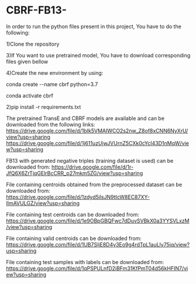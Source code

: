 # CBRF-FB13-
In order to run the python files present in this project, You have to do the following:

1)Clone the repository

3)If You want to use pretrained model, You have to download corresponding files given bellow

4)Create the new environment by using: 

conda create --name cbrf python=3.7

conda activate cbrf

2)pip install -r requirements.txt

The pretrained TransE and CBRF models are available and can be downloaded from the following links:
https://drive.google.com/file/d/1bIk5VMAIWCO2s2nw_Z8of8xCNN6NyXrU/view?usp=sharing
https://drive.google.com/file/d/1j611uzUjwJVUrnZ5CXk0cYcI43D1nMqW/view?usp=sharing


FB13 with generated negative triples (training dataset is used) can be downloaded from:
https://drive.google.com/file/d/1r-JfQ6X6ZrTjqGElrBcCRR_p27mkm5ZG/view?usp=sharing

File containing centroids obtained from the preprocessed dataset can be downloaded from:
https://drive.google.com/file/d/1zdyd5ilsJN9tIcW8EC87XY-lImAVULGZ/view?usp=sharing

File containing test centroids can be downloaded from:
https://drive.google.com/file/d/1e9OBpGBQFwc7dDuvSVBkX0a3YYSVLxzM/view?usp=sharing

File containing valid centroids can be downloaded from:
https://drive.google.com/file/d/1UB7SIjE8D4y3Eo9g4rdTpL1auLly75jq/view?usp=sharing

File containing test samples with labels can be downloaded from:
https://drive.google.com/file/d/1qPSPULnfD2iBFm31KfPmT04d56kHFIN7/view?usp=sharing
